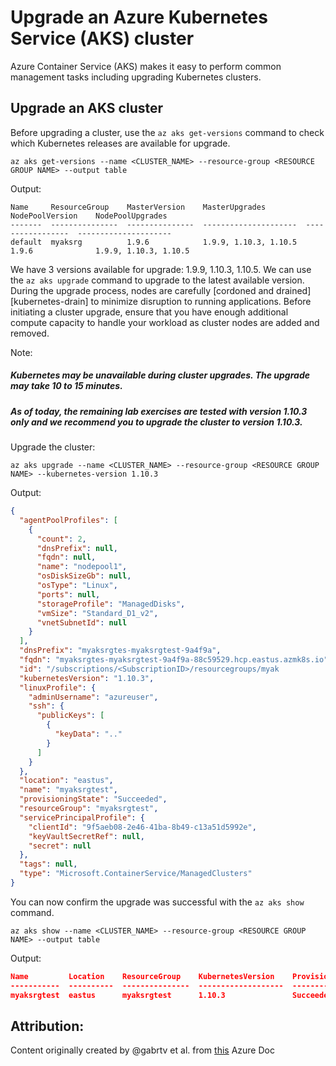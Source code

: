 # Upgrade an Azure Kubernetes Service (AKS) cluster

Azure Container Service (AKS) makes it easy to perform common management tasks including upgrading Kubernetes clusters.

## Upgrade an AKS cluster

Before upgrading a cluster, use the `az aks get-versions` command to check which Kubernetes releases are available for upgrade.

```azurecli-interactive
az aks get-versions --name <CLUSTER_NAME> --resource-group <RESOURCE GROUP NAME> --output table
```

Output:

```console
Name     ResourceGroup    MasterVersion    MasterUpgrades         NodePoolVersion    NodePoolUpgrades
-------  ---------------  ---------------  ---------------------  -----------------  ---------------------
default  myaksrg          1.9.6            1.9.9, 1.10.3, 1.10.5  1.9.6              1.9.9, 1.10.3, 1.10.5
```

We have 3 versions available for upgrade: 1.9.9, 1.10.3, 1.10.5. We can use the `az aks upgrade` command to upgrade to the latest available version.  During the upgrade process, nodes are carefully [cordoned and drained][kubernetes-drain] to minimize disruption to running applications.  Before initiating a cluster upgrade, ensure that you have enough additional compute capacity to handle your workload as cluster nodes are added and removed.

Note: 
##### Kubernetes may be unavailable during cluster upgrades. The upgrade may take 10 to 15 minutes.
##### As of today, the remaining lab exercises are tested with version 1.10.3 only and we recommend you to upgrade the cluster to version 1.10.3.

Upgrade the cluster: 

```azurecli-interactive
az aks upgrade --name <CLUSTER_NAME> --resource-group <RESOURCE GROUP NAME> --kubernetes-version 1.10.3
```

Output:

```json
{
  "agentPoolProfiles": [
    {
      "count": 2,
      "dnsPrefix": null,
      "fqdn": null,
      "name": "nodepool1",
      "osDiskSizeGb": null,
      "osType": "Linux",
      "ports": null,
      "storageProfile": "ManagedDisks",
      "vmSize": "Standard_D1_v2",
      "vnetSubnetId": null
    }
  ],
  "dnsPrefix": "myaksrgtes-myaksrgtest-9a4f9a",
  "fqdn": "myaksrgtes-myaksrgtest-9a4f9a-88c59529.hcp.eastus.azmk8s.io",
  "id": "/subscriptions/<SubscriptionID>/resourcegroups/myak                                                                                                             srgtest/providers/Microsoft.ContainerService/managedClusters/myaksrgtest",
  "kubernetesVersion": "1.10.3",
  "linuxProfile": {
    "adminUsername": "azureuser",
    "ssh": {
      "publicKeys": [
        {
          "keyData": ".."
        }
      ]
    }
  },
  "location": "eastus",
  "name": "myaksrgtest",
  "provisioningState": "Succeeded",
  "resourceGroup": "myaksrgtest",
  "servicePrincipalProfile": {
    "clientId": "9f5aeb08-2e46-41ba-8b49-c13a51d5992e",
    "keyVaultSecretRef": null,
    "secret": null
  },
  "tags": null,
  "type": "Microsoft.ContainerService/ManagedClusters"
}

```

You can now confirm the upgrade was successful with the `az aks show` command.

```azurecli-interactive
az aks show --name <CLUSTER_NAME> --resource-group <RESOURCE GROUP NAME> --output table
```

Output:

```json
Name         Location    ResourceGroup    KubernetesVersion    ProvisioningState    Fqdn
-----------  ----------  ---------------  -------------------  -------------------  -----------------------------------------------------------
myaksrgtest  eastus      myaksrgtest      1.10.3               Succeeded            myaksrgtes-myaksrgtest-9a4f9a-88c59529.hcp.eastus.azmk8s.io

```

## Attribution:
Content originally created by @gabrtv et al. from [this](https://docs.microsoft.com/en-us/azure/aks/upgrade-cluster) Azure Doc
